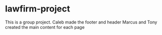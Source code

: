 # lawfirm-project
This is a group project.
Caleb made the footer and header
Marcus and Tony created the main content for each page

